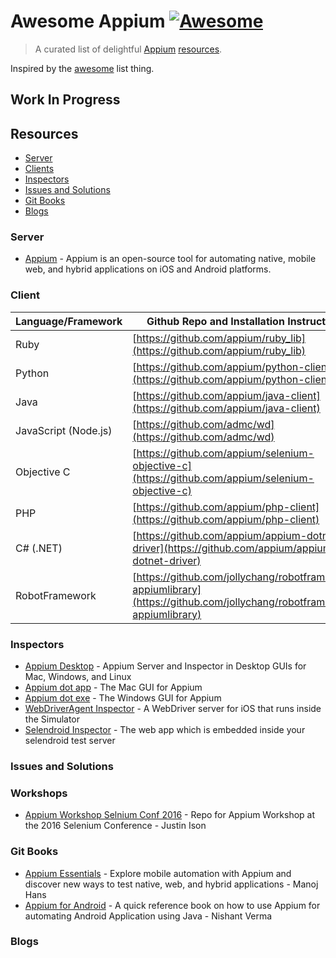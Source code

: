 # Awesome Appium [![Awesome](https://cdn.rawgit.com/sindresorhus/awesome/d7305f38d29fed78fa85652e3a63e154dd8e8829/media/badge.svg)](https://github.com/sindresorhus/awesome)

> A curated list of delightful [Appium](http://appium.io/) [resources](#resources).

Inspired by the [awesome](https://github.com/sindresorhus/awesome) list thing.

## Work In Progress

## Resources

- [Server](#server)
- [Clients](#clients)
- [Inspectors](#inspector)
- [Issues and Solutions](#issuesandsolutions)
- [Git Books](#gitbooks)
- [Blogs](#blogs)

### Server
- [Appium](https://github.com/appium/appium/blob/master/docs/en/about-appium/intro.md) - Appium is an open-source tool for automating native, mobile web, and hybrid applications on iOS and Android platforms.

### Client
Language/Framework | Github Repo and Installation Instructions |
----- | ----- |
Ruby | [https://github.com/appium/ruby_lib](https://github.com/appium/ruby_lib)
Python | [https://github.com/appium/python-client](https://github.com/appium/python-client)
Java | [https://github.com/appium/java-client](https://github.com/appium/java-client)
JavaScript (Node.js) | [https://github.com/admc/wd](https://github.com/admc/wd)
Objective C | [https://github.com/appium/selenium-objective-c](https://github.com/appium/selenium-objective-c)
PHP | [https://github.com/appium/php-client](https://github.com/appium/php-client)
C# (.NET) | [https://github.com/appium/appium-dotnet-driver](https://github.com/appium/appium-dotnet-driver)
RobotFramework | [https://github.com/jollychang/robotframework-appiumlibrary](https://github.com/jollychang/robotframework-appiumlibrary)

### Inspectors
- [Appium Desktop](https://github.com/appium/appium-desktop) - Appium Server and Inspector in Desktop GUIs for Mac, Windows, and Linux
- [Appium dot app](https://bitbucket.org/appium/appium.app/downloads/) - The Mac GUI for Appium
- [Appium dot exe](https://bitbucket.org/appium/appium.app/downloads/) - The Windows GUI for Appium
- [WebDriverAgent Inspector](https://github.com/facebook/WebDriverAgent/wiki/Starting-WebDriverAgent) - A WebDriver server for iOS that runs inside the Simulator
- [Selendroid Inspector](http://selendroid.io/inspector.html) - The web app which is embedded inside your selendroid test server

### Issues and Solutions

### Workshops
- [Appium Workshop Selnium Conf 2016](https://github.com/isonic1/appium-workshop) - Repo for Appium Workshop at the 2016 Selenium Conference - Justin Ison 

### Git Books
- [Appium Essentials](https://www.packtpub.com/application-development/appium-essentials/?utm_source=POD&utm_medium=referral&utm_campaign=1784392480) - Explore mobile automation with Appium and discover new ways to test native, web, and hybrid applications - Manoj Hans
- [Appium for Android](https://www.gitbook.com/book/nishantverma/appium-for-android) - A quick reference book on how to use Appium for automating Android Application using Java - Nishant Verma

### Blogs
